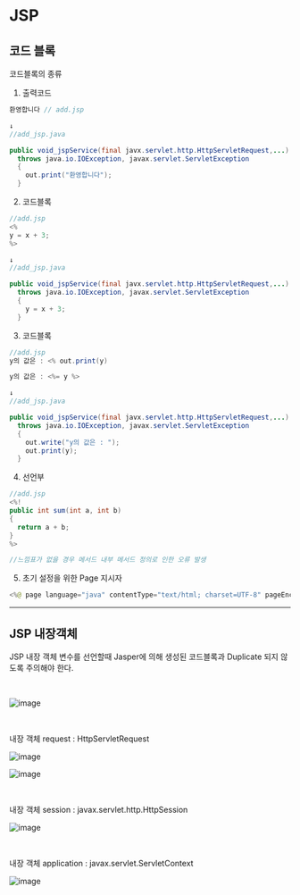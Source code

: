 # JSP

## 코드 블록
코드블록의 종류
1. 출력코드
```java
환영합니다 // add.jsp

↓
//add_jsp.java

public void_jspService(final javx.servlet.http.HttpServletRequest,...)
  throws java.io.IOException, javax.servlet.ServletException
  {
    out.print("환영합니다");
  }
```
2. 코드블록
```java
//add.jsp
<%
y = x + 3; 
%>

↓
//add_jsp.java

public void_jspService(final javx.servlet.http.HttpServletRequest,...)
  throws java.io.IOException, javax.servlet.ServletException
  {
    y = x + 3;
  }
```
3. 코드블록
```java
//add.jsp
y의 값은 : <% out.print(y) 

y의 값은 : <%= y %> 

↓
//add_jsp.java

public void_jspService(final javx.servlet.http.HttpServletRequest,...)
  throws java.io.IOException, javax.servlet.ServletException
  {
    out.write("y의 값은 : ");
    out.print(y);
  }
```


4. 선언부
```java
//add.jsp
<%!
public int sum(int a, int b)
{
  return a + b;
}
%>

//느낌표가 없을 경우 메서드 내부 메서드 정의로 인한 오류 발생
```

5. 초기 설정을 위한 Page 지시자
```java
<%@ page language="java" contentType="text/html; charset=UTF-8" pageEncoding="UTF-8" %>

```

***

## JSP 내장객체
JSP 내장 객체
변수를 선언할때 Jasper에 의해 생성된 코드블록과 Duplicate 되지 않도록 주의해야 한다.

<br>

![image](https://user-images.githubusercontent.com/62749021/204281070-5ce70eb3-6904-41f1-be28-50883e13a95c.png)

<br>

내장 객체 request : HttpServletRequest
<br>

![image](https://user-images.githubusercontent.com/62749021/204281525-0838f3ea-c9a7-4b93-828a-d0efac5454c2.png)

![image](https://user-images.githubusercontent.com/62749021/204281758-83285c77-89bd-43d5-b792-b54d099d9e87.png)

<br>

내장 객체 session : javax.servlet.http.HttpSession
<br>

![image](https://user-images.githubusercontent.com/62749021/204282014-d2ffaffd-a85d-4585-bedf-2a8d59a37832.png)

<br>

내장 객체 application : javax.servlet.ServletContext
<br>

![image](https://user-images.githubusercontent.com/62749021/204282128-2a451299-9e83-48de-8bd8-e4d788faf93c.png)
